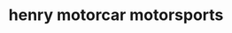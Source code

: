 ---
title: "henry motorcar motorsports"
url: /bellevue/henry-motorcar-motorsports/
shop: car parts
---